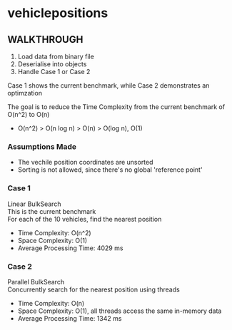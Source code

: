 # vehiclepositions
 
## WALKTHROUGH
1. Load data from binary file
2. Deserialise into objects 
3. Handle Case 1 or Case 2 


Case 1 shows the current benchmark, while Case 2 demonstrates an optimzation  

The goal is to reduce the Time Complexity from the current benchmark of O(n^2) to O(n)  
 * O(n^2) > O(n log n) > O(n) > O(log n), O(1)  

### Assumptions Made
* The vechile position coordinates are unsorted
* Sorting is not allowed, since there's no global 'reference point'

### Case 1
Linear BulkSearch  
 This is the current benchmark  
 For each of the 10 vehicles, find the nearest position  
 * Time Complexity: O(n^2)  
 * Space Complexity: O(1)  
 * Average Processing Time: 4029 ms  
 
 ### Case 2
Parallel BulkSearch  
Concurrently search for the nearest position using threads
 * Time Complexity: O(n)  
 * Space Complexity: O(1),  all threads access the same in-memory data  
 * Average Processing Time: 1342 ms  
